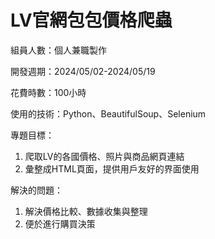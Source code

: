 # LV官網包包價格爬蟲

組員人數：個人兼職製作

開發週期：2024/05/02-2024/05/19

花費時數：100小時

使用的技術：Python、BeautifulSoup、Selenium

專題目標：

1. 爬取LV的各國價格、照片與商品網頁連結
2. 彙整成HTML頁面，提供用戶友好的界面使用

解決的問題：

1. 解決價格比較、數據收集與整理
2. 便於進行購買決策
   
